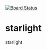 [![Board Status](https://dev.azure.com/cosminnicula/b5b92e5f-ae3b-49e9-b3e3-46443a0eeb2e/089d74ec-411c-4d06-a5af-083b0346a88c/_apis/work/boardbadge/2e39d243-7c23-4f27-9039-1567c3be9c9b)](https://dev.azure.com/cosminnicula/b5b92e5f-ae3b-49e9-b3e3-46443a0eeb2e/_boards/board/t/089d74ec-411c-4d06-a5af-083b0346a88c/Microsoft.RequirementCategory)
# starlight
starlight
